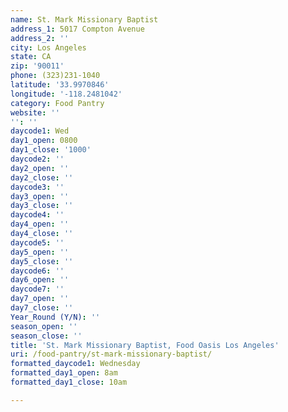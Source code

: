 ```yaml
---
name: St. Mark Missionary Baptist
address_1: 5017 Compton Avenue
address_2: ''
city: Los Angeles
state: CA
zip: '90011'
phone: (323)231-1040
latitude: '33.9970846'
longitude: '-118.2481042'
category: Food Pantry
website: ''
'': ''
daycode1: Wed
day1_open: 0800
day1_close: '1000'
daycode2: ''
day2_open: ''
day2_close: ''
daycode3: ''
day3_open: ''
day3_close: ''
daycode4: ''
day4_open: ''
day4_close: ''
daycode5: ''
day5_open: ''
day5_close: ''
daycode6: ''
day6_open: ''
daycode7: ''
day7_open: ''
day7_close: ''
Year_Round (Y/N): ''
season_open: ''
season_close: ''
title: 'St. Mark Missionary Baptist, Food Oasis Los Angeles'
uri: /food-pantry/st-mark-missionary-baptist/
formatted_daycode1: Wednesday
formatted_day1_open: 8am
formatted_day1_close: 10am

---
```

